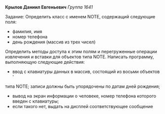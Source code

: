**Крылов Даниил Евгеньевич** 
*Группа 1641*
<p>Задание: Определить класс с именем NОТЕ, содержащий следующие поля:</p>
<ul>
  <li>фамилия, имя</li> 
  <li>номер телефона</li> 
  <li>день рождения (массив из трех чисел)</li>
  </ul>
Определить методы доступа к этим полям и перегруженные операции 
извлечения и вставки для объектов типа NОТЕ. 
Написать программу, выполняющую следующие действия: 
<ul>
  <li>ввод с клавиатуры данных в массив, состоящий из восьми объектов</li>'
  </ul>
типа NОТЕ; записи должны быть упорядочены по датам дней 
рождения; 
<ul>
<li>вывод на экран информации о человеке, номер телефона которого 
  введен с клавиатуры; </li>
<li>если такого нет, выдать на дисплей соответствующее сообщение</li>
  </ul>
  
